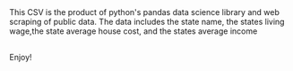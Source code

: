 ##
This CSV is the product of python's pandas data science library and web scraping of public data. The data includes the state name, the states living wage,the state average house cost, and the states average income

## 
Enjoy!
